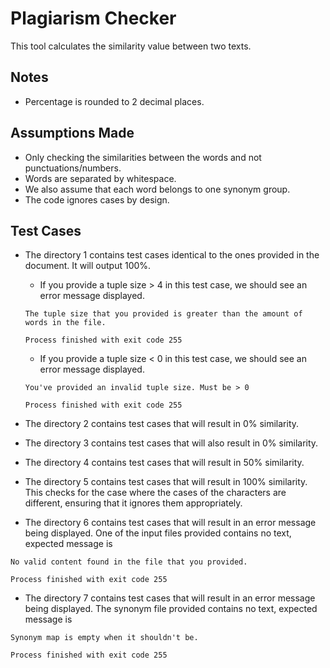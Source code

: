# Plagiarism Checker
This tool calculates the similarity value between two texts.

## Notes
- Percentage is rounded to 2 decimal places.

## Assumptions Made
- Only checking the similarities between the words and not punctuations/numbers.
- Words are separated by whitespace.
- We also assume that each word belongs to one synonym group.
- The code ignores cases by design.

## Test Cases

- The directory 1 contains test cases identical to the ones provided in the document.
It will output 100%.

    - If you provide a tuple size > 4 in this test case, we should see an error message displayed.
    ```$xslt
    The tuple size that you provided is greater than the amount of words in the file.
    
    Process finished with exit code 255
    ```
    
    - If you provide a tuple size < 0 in this test case, we should see an error message displayed.
    ```$xslt
    You've provided an invalid tuple size. Must be > 0
    
    Process finished with exit code 255
    ```

- The directory 2 contains test cases that will result in 0% similarity.

- The directory 3 contains test cases that will also result in 0% similarity.

- The directory 4 contains test cases that will result in 50% similarity.

- The directory 5 contains test cases that will result in 100% similarity. This checks for
the case where the cases of the characters are different, ensuring that it ignores them 
appropriately.

- The directory 6 contains test cases that will result in an error message being displayed.
One of the input files provided contains no text, expected message is 
```$xslt
No valid content found in the file that you provided.

Process finished with exit code 255

```

- The directory 7 contains test cases that will result in an error message being displayed.
The synonym file provided contains no text, expected message is
```$xslt
Synonym map is empty when it shouldn't be.

Process finished with exit code 255

```